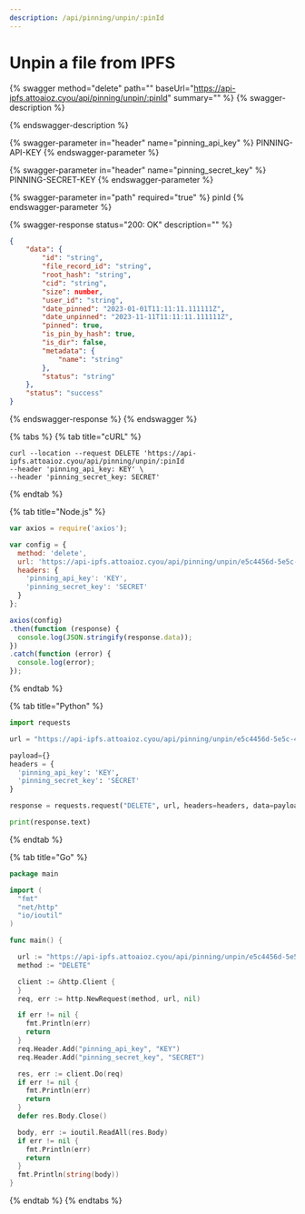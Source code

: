 ```yaml
---
description: /api/pinning/unpin/:pinId
---
```


# Unpin a file from IPFS

{% swagger method="delete" path="" baseUrl="https://api-ipfs.attoaioz.cyou/api/pinning/unpin/:pinId" summary="" %}
{% swagger-description %}

{% endswagger-description %}

{% swagger-parameter in="header" name="pinning_api_key" %}
PINNING-API-KEY
{% endswagger-parameter %}

{% swagger-parameter in="header" name="pinning_secret_key" %}
PINNING-SECRET-KEY
{% endswagger-parameter %}

{% swagger-parameter in="path" required="true" %}
pinId
{% endswagger-parameter %}

{% swagger-response status="200: OK" description="" %}
```json
{
    "data": {
        "id": "string",
        "file_record_id": "string",
        "root_hash": "string",
        "cid": "string",
        "size": number,
        "user_id": "string",
        "date_pinned": "2023-01-01T11:11:11.111111Z",
        "date_unpinned": "2023-11-11T11:11:11.111111Z",
        "pinned": true,
        "is_pin_by_hash": true,
        "is_dir": false,
        "metadata": {
            "name": "string"
        },
        "status": "string"
    },
    "status": "success"
}
```
{% endswagger-response %}
{% endswagger %}

{% tabs %}
{% tab title="cURL" %}
```
curl --location --request DELETE 'https://api-ipfs.attoaioz.cyou/api/pinning/unpin/:pinId
--header 'pinning_api_key: KEY' \
--header 'pinning_secret_key: SECRET'
```
{% endtab %}

{% tab title="Node.js" %}
```javascript
var axios = require('axios');

var config = {
  method: 'delete',
  url: 'https://api-ipfs.attoaioz.cyou/api/pinning/unpin/e5c4456d-5e5c-465d-a02a-3a536fc6e718',
  headers: { 
    'pinning_api_key': 'KEY', 
    'pinning_secret_key': 'SECRET'
  }
};

axios(config)
.then(function (response) {
  console.log(JSON.stringify(response.data));
})
.catch(function (error) {
  console.log(error);
});

```
{% endtab %}

{% tab title="Python" %}
```python
import requests

url = "https://api-ipfs.attoaioz.cyou/api/pinning/unpin/e5c4456d-5e5c-465d-a02a-3a536fc6e718"

payload={}
headers = {
  'pinning_api_key': 'KEY',
  'pinning_secret_key': 'SECRET'
}

response = requests.request("DELETE", url, headers=headers, data=payload)

print(response.text)
```
{% endtab %}

{% tab title="Go" %}
```go
package main

import (
  "fmt"
  "net/http"
  "io/ioutil"
)

func main() {

  url := "https://api-ipfs.attoaioz.cyou/api/pinning/unpin/e5c4456d-5e5c-465d-a02a-3a536fc6e718"
  method := "DELETE"

  client := &http.Client {
  }
  req, err := http.NewRequest(method, url, nil)

  if err != nil {
    fmt.Println(err)
    return
  }
  req.Header.Add("pinning_api_key", "KEY")
  req.Header.Add("pinning_secret_key", "SECRET")

  res, err := client.Do(req)
  if err != nil {
    fmt.Println(err)
    return
  }
  defer res.Body.Close()

  body, err := ioutil.ReadAll(res.Body)
  if err != nil {
    fmt.Println(err)
    return
  }
  fmt.Println(string(body))
}
```
{% endtab %}
{% endtabs %}
